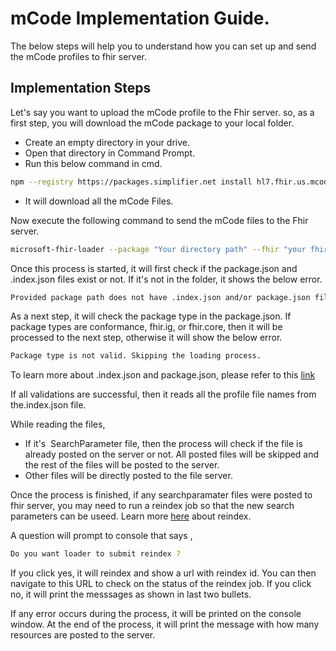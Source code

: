 #  mCode Implementation Guide.

  The below steps will help you to understand how you can set up and send the mCode profiles to fhir server.


## Implementation Steps

 Let's say you want to upload the mCode profile to the Fhir server. so, as a first step, you will download the mCode package to your local folder.

 * Create an empty directory in your drive.
 * Open that directory in Command Prompt.
 * Run this below command in cmd.

 ```sh
 npm --registry https://packages.simplifier.net install hl7.fhir.us.mcode@2.0.0
 ```

 * It will download all the mCode Files.
 
 Now execute the following command to send the mCode files to the Fhir server. 

 ```sh
 microsoft-fhir-loader --package "Your directory path" --fhir "your fhir server url"
 ```
  
 Once this process is started, it will first check if the package.json and  .index.json files exist or not. If it's not in the folder, it shows the below error.

 ```sh
Provided package path does not have .index.json and/or package.json file. Skipping the loading process.
 ```

 As a next step, it will check the package type in the package.json. If package types are conformance, fhir.ig, or fhir.core, then it will be processed to the next step, otherwise it will show the below error.

```sh
Package type is not valid. Skipping the loading process.
```
    
To learn more about .index.json and package.json, please refer to this [link](https://confluence.hl7.org/pages/viewpage.action?pageId=35718629#NPMPackageSpecification-Packagemanifest)   
  
 If all validations are successful, then it reads all the profile file names from the.index.json file. 
 
 While reading the files,
   * If it's  SearchParameter file, then the process will check if the file is already posted on the server or not. All posted files will be skipped and the rest of the files will be posted to the server.
   * Other files will be directly posted to the file server.

Once the process is finished, if any searchparamater files were posted to fhir server, you may need to run a reindex job so that the new search parameters can be useed. Learn more [here](https://learn.microsoft.com/en-us/azure/healthcare-apis/fhir/how-to-run-a-reindex) about reindex.

A question will prompt to console that says ,
   
```sh
Do you want loader to submit reindex ?
```

If you click yes, it will reindex and show a url with reindex id. You can then navigate to this URL to check on the status of the reindex job.
If you click no, it will print the messsages as shown in last two bullets.


If any error occurs during the process, it will be printed on the console window.
At the end of the process, it will print the message with how many resources are posted to the server.


